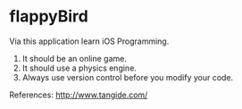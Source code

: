 # flappyBird
Via this application learn iOS Programming.

1. It should be an online game.
2. It should use a physics engine.
3. Always use version control before you modify your code.












References:
http://www.tangide.com/

